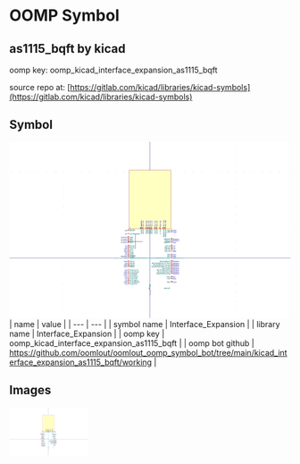 # OOMP Symbol  
## as1115_bqft  by kicad  
  
oomp key: oomp_kicad_interface_expansion_as1115_bqft  
  
source repo at: [https://gitlab.com/kicad/libraries/kicad-symbols](https://gitlab.com/kicad/libraries/kicad-symbols)  
## Symbol  
  
[![working.png](working_600.png)](working.png)  
| name | value | 
| --- | --- | 
| symbol name | Interface_Expansion | 
| library name | Interface_Expansion | 
| oomp key | oomp_kicad_interface_expansion_as1115_bqft | 
| oomp bot github | https://github.com/oomlout/oomlout_oomp_symbol_bot/tree/main/kicad_interface_expansion_as1115_bqft/working | 
## Images  
  
[![working.png](working_140.png)](working.png)  
